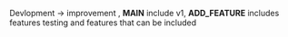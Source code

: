 Devlopment -> improvement ,
**MAIN** include v1,
**ADD_FEATURE** includes features testing and features that can be included
